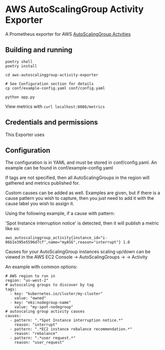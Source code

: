 AWS AutoScalingGroup Activity Exporter
=====

A Prometheus exporter for AWS [AutoScalingGroup Actvities](https://docs.aws.amazon.com/autoscaling/ec2/userguide/as-verify-scaling-activity.html)

## Building and running

```
poetry shell
poetry install

cd aws-autoscalinggroup-activity-exporter

# See Configuration section for details
cp conf/example-config.yaml conf/config.yaml

python app.py
```

View metrics with `curl localhost:8080/metrics`


## Credentials and permissions

This Exporter uses

## Configuration
The configuration is in YAML and must be stored in conf/config.yaml.
An example can be found in conf/example-config.yaml

If tags are not specified, then all AutoScalingGroups in the
region will gathered and metrics published for.

Custom causes can be added as well. Examples are given, but
if there is a cause pattern you wish to capture, then you
just need to add it with the cause label you wish to assign it.

Using the following example, if a cause with pattern:

'Spot Instance interruption notice' is detected, then it will publish a metric
like so:

```
aws_autoscalinggroup_activity{instance_id="i-06b1e395e5596d7cf",name="myASG",reason="interrupt"} 1.0
```

Causes for your AutoScalingGroup instances scaling up/down can be viewed in the
AWS EC2 Console -> AutoScalingGroups -> <AutoScalingGroupName> -> Activity

An example with common options:
```
# AWS region to run in
region: "us-west-2"
# autoscaling groups to discover by tag
tags:
  - key: "kubernetes.io/cluster/my-cluster"
    value: "owned"
  - key: "eks:nodegroup-name"
    value: "my-spot-nodegroup"
# autoscaling group activity causes
causes:
  - pattern: ".*Spot Instance interruption notice.*"
    reason: "interrupt"
  - pattern: ".*EC2 instance rebalance recommendation.*"
    reason: "rebalance"
  - pattern: ".*user request.*"
    reason: "user_request"
```
